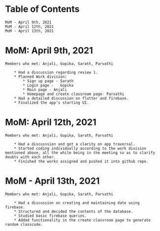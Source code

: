 # Table of Contents
	MoM - April 9th, 2021	
	MoM - April 12th, 2021	
	MoM - April 13th, 2021	

# MoM: April 9th, 2021

	Members who met: Anjali, Gopika, Sarath, Parvathi
	
		* Had a discussion regarding review 1.
		* Planned Work division:
			* Sign up page - Sarath
			* Login page -   Gopika
			* Main page - Anjali
			* Homepage and create classroom page- Parvathi
		* Had a detailed discussion on flutter and firebase.
		* Finalized the app's starting UI.


# MoM: April 12th, 2021

	Members who met: Anjali, Gopika, Sarath, Parvathi

		* Had a discusssion and got a clarity on app traversal.
		* Started coding individually according to the work division mentioned above, all the while being in the meeting so as to clarify doubts with each other.
		* Finished the works assigned and pushed it into github repo.
		

# MoM - April 13th, 2021

	Members who met: Anjali, Gopika, Sarath, Parvathi

		* Had a discussion on creating and maintaining date using firebase.
		* Structured and decided the contents of the database.
		* Studied basic firebase queries.
		* Added functionality in the create classroom page to generate random classcode.
		


